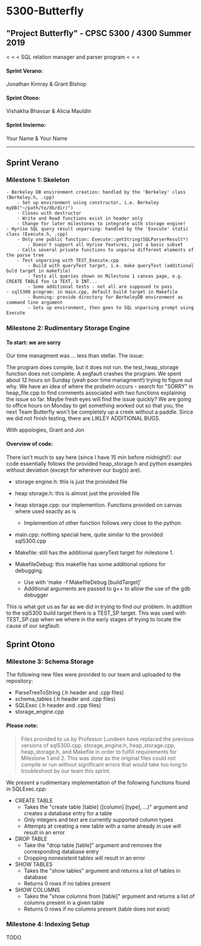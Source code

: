 # 5300-Butterfly
## "Project Butterfly" - CPSC 5300 / 4300 Summer 2019
< < < SQL relation manager and parser program < < <

#### Sprint Verano:
Jonathan Kimray &
Grant Bishop
#### Sprint Otono:
Vishakha Bhavsar &
Alicia Mauldin
#### Sprint Invierno:
Your Name &
Your Name

---

## Sprint Verano

### Milestone 1: Skeleton
	
	- Berkeley DB environment creation: handled by the 'Berkeley' class (Berkeley.h, .cpp)
		- Set up environment using constructor, i.e. Berkeley myDB("~/path/to/db/dir/")
		- Closes with destructor
		- Write and Read functions exist in header only 
		- Change for later milestones to integrate with storage engine!
	- Hyrise SQL query result unparsing: handled by the 'Execute' static class (Execute.h, .cpp)
		- Only one public function: Execute::getString(SQLParserResult*)
			- Doesn't support all Hyrise features, just a basic subset
		- Calls several private functions to unparse different elements of the parse tree
		- Test unparsing with TEST_Execute.cpp
			- Build with queryTest target, i.e. make queryTest (additional buld target in makefile)
			- Tests all queries shown on Milestone 1 canvas page, e.g. CREATE TABLE foo (a TEXT, b INT...
			- Some additional tests - not all are supposed to pass
	- sql5300 program: in main.cpp, default build target in Makefile
			- Running: provide directory for BerkeleyDB environment as command line argument
			- Sets up environment, then goes to SQL unparsing prompt using Execute

### Milestone 2: Rudimentary Storage Engine

#### To start: we are sorry
Our time managment was ... less than stellar.  The issue:

The program does compile, but it does not run.  the test_heap_storage function does not complete.  A segfault crashes the program.  We spent about 12 hours on Sunday (yeah poor time managment!) trying to figure out why.  We have an idea of where the probelm occurs - search for "SORRY" in heap_file.cpp to find comments associated with two functions explaining the issue so far.  Maybe fresh eyes will find the issue quickly?  We are going to office hours on Monday to get something worked out so that you, the next Team Butterfly won't be completely up a creek without a paddle.
Since we did not finish testing, there are LIKLEY ADDITIONAL BUGS.  

With appologies, 
Grant and Jon

#### Overview of code:

There isn't much to say here (since I have 15 min before midnight!): our code essentially follows the provided heap_storage.h and python examples without deviation (except for wherever our bug(s) are).

- storage engine.h: this is just the proivided file
- heap storage.h: this is almost just the provided file
- heap storage.cpp: our implemention.  Functions provided on canvas where used exactly as is
	- Implemention of other function follows very close to the python.
- main.cpp: nothing special here, quite similar to the provided sql5300.cpp

- Makefile: still has the additional queryTest target for milestone 1.
- MakefileDebug: this makefile has some additional options for debugging.  
	- Use with 'make -f MakefileDebug [buildTarget]'
	- Additional arguments are passed to g++ to allow the use of the gdb debugger

This is what got us as far as we did in trying to find our problem.  In addition to the sql5300 build target there is a TEST_SP target.  This was used with TEST_SP.cpp when we where in the early stages of trying to locate the cause of our segfault.  



## Sprint Otono

### Milestone 3: Schema Storage

The following new files were provided to our team and uploaded to the repository:
- ParseTreeToString (.h header and .cpp files)
- schema_tables (.h header and .cpp files)
- SQLExec (.h header and .cpp files)
- storage_engine.cpp

#### Please note:
> Files provided to us by Professor Lundeen have replaced the previous versions of sql5300.cpp, storage_engine.h, heap_storage.cpp, heap_storage.h, and Makefile in order to fulfill requirements for Milestone 1 and 2. This was done as the original files could not compile or run without significant errors that would take too long to troubleshoot by our team this sprint.

We present a rudimentary implementation of the following functions found in SQLExec.cpp:
- CREATE TABLE
	- Takes the "create table [table] ([column] [type], ...)" argument and creates a database entry for a table
	- Only integers and text are currently supported column types
	- Attempts at creating a new table with a name already in use will result in an error
- DROP TABLE
	- Take the "drop table [table]" argument and removes the corresponding database entry
	- Dropping nonexistent tables will result in an error
- SHOW TABLES
	- Takes the "show tables" argument and returns a list of tables in database
	- Returns 0 rows if no tables present
- SHOW COLUMNS
	- Takes the "show columns from [table]" argument and returns a list of columns present in a given table
	- Returns 0 rows if no columns present (table does not exist)

### Milestone 4: Indexing Setup

TODO
